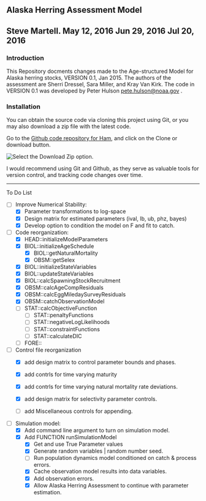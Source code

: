 ## Alaska Herring Assessment Model
Steve Martell.
May 12, 2016
Jun 29, 2016
Jul 20, 2016
----

### Introduction
This Repository docments changes made to the Age-structured Model for Alaska herring stocks, VERSION 0.1, Jan 2015.  The authors of the assessment are Sherri Dressel, Sara Miller, and Kray Van Kirk.  The code in VERSION 0.1 was developed by Peter Hulson <pete.hulson@noaa.gov> .

### Installation
You can obtain the source code via cloning this project using Git, or you may also download a zip file with the latest code. 


Go to the [Github code repository for Ham](https://github.com/seastateinc/AlaskaHerring), and click on the Clone or download button.

![Select the Download Zip option.](https://github.com/seastateinc/AlaskaHerring/blob/develop/docs/CloneZip.png)

I would recommend using Git and Github, as they serve as valuable tools for version control, and tracking code changes over time.



----

To Do List

- [ ] Improve Numerical Stability:
	- [x] Parameter transformations to log-space
	- [x] Design matrix for estimated parameters (ival, lb, ub, phz, bayes)
	- [x] Develop option to condition the model on F and fit to catch.

- [ ] Code reorganization:
	- [x] HEAD::initializeModelParameters
	- [x] BIOL::initializeAgeSchedule
		- [x] BIOL::getNaturalMortality
		- [x] OBSM::getSelex
	- [x] BIOL::initializeStateVariables
	- [x] BIOL::updateStateVariables
	- [x] BIOL::calcSpawningStockRecruitment
	- [x] OBSM::calcAgeCompResiduals
	- [x] OBSM::calcEggMiledaySurveyResiduals
	- [x] OBSM::catchObservationModel
	- [ ] STAT::calcObjectiveFunction
		- [ ] STAT::penaltyFunctions
		- [ ] STAT::negativeLogLikelihoods
		- [ ] STAT::constraintFunctions
		- [ ] STAT::calculateDIC
	- [ ] FORE::

- [ ] Control file reorganization
	- [x] add design matrix to control parameter bounds and phases. 
	- [x] add contrls for time varying maturity
	- [x] add contrls for time varying natural mortality rate deviations.
	- [x] add design matrix for selectivity parameter controls.
	- [ ] add Miscellaneous controls for appending.


- [ ] Simulation model:
	- [x] Add command line argument to turn on simulation model.
	- [x] Add FUNCTION runSimulationModel
		- [x] Get and use True Parameter values
		- [x] Generate random variables | random number seed.
		- [ ] Run population dynamics model conditioned on catch & process errors.
		- [x] Cache observation model results into data variables.
		- [x] Add observation errors.
		- [x] Allow Alaska Herring Assessment to continue with parameter estimation.